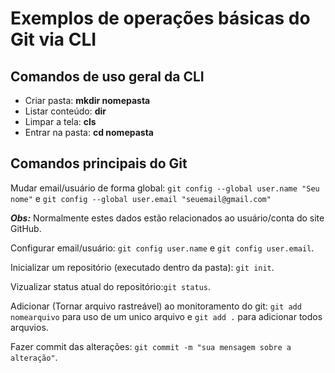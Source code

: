 # Exemplos de operações básicas do Git via CLI

## Comandos de uso geral da CLI

- Criar pasta: **mkdir nomepasta**
- Listar conteúdo: **dir**
- Limpar a tela: **cls**
- Entrar na pasta: **cd nomepasta**

## Comandos principais do Git

Mudar email/usuário de forma global: `git config --global user.name "Seu nome"` e `git config --global user.email "seuemail@gmail.com"`

***Obs:*** Normalmente estes dados estão relacionados ao usuário/conta do site GitHub.

Configurar email/usuário: `git config user.name` e `git config user.email`.

Inicializar um repositório (executado dentro da pasta): `git init`.

Vizualizar status atual do repositório:`git status`.

Adicionar (Tornar arquivo rastreável) ao monitoramento do git: `git add nomearquivo` para uso de um unico arquivo e `git add .` para adicionar todos arquvios.

Fazer commit das alterações: `git commit -m "sua mensagem sobre a alteração"`.




